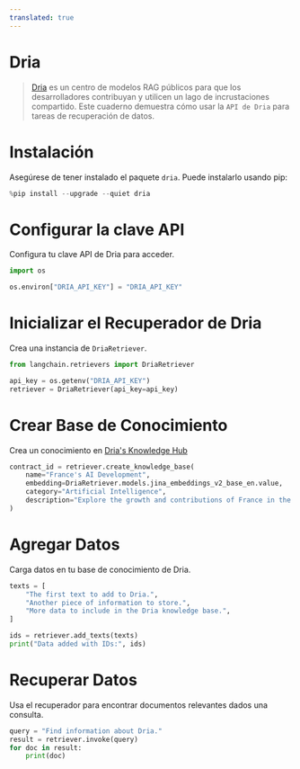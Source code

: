 ```yaml
---
translated: true
---
```


# Dria

>[Dria](https://dria.co/) es un centro de modelos RAG públicos para que los desarrolladores contribuyan y utilicen un lago de incrustaciones compartido. Este cuaderno demuestra cómo usar la `API de Dria` para tareas de recuperación de datos.

# Instalación

Asegúrese de tener instalado el paquete `dria`. Puede instalarlo usando pip:

```python
%pip install --upgrade --quiet dria
```

# Configurar la clave API

Configura tu clave API de Dria para acceder.

```python
import os

os.environ["DRIA_API_KEY"] = "DRIA_API_KEY"
```

# Inicializar el Recuperador de Dria

Crea una instancia de `DriaRetriever`.

```python
from langchain.retrievers import DriaRetriever

api_key = os.getenv("DRIA_API_KEY")
retriever = DriaRetriever(api_key=api_key)
```

# **Crear Base de Conocimiento**

Crea un conocimiento en [Dria's Knowledge Hub](https://dria.co/knowledge)

```python
contract_id = retriever.create_knowledge_base(
    name="France's AI Development",
    embedding=DriaRetriever.models.jina_embeddings_v2_base_en.value,
    category="Artificial Intelligence",
    description="Explore the growth and contributions of France in the field of Artificial Intelligence.",
)
```

# Agregar Datos

Carga datos en tu base de conocimiento de Dria.

```python
texts = [
    "The first text to add to Dria.",
    "Another piece of information to store.",
    "More data to include in the Dria knowledge base.",
]

ids = retriever.add_texts(texts)
print("Data added with IDs:", ids)
```

# Recuperar Datos

Usa el recuperador para encontrar documentos relevantes dados una consulta.

```python
query = "Find information about Dria."
result = retriever.invoke(query)
for doc in result:
    print(doc)
```
